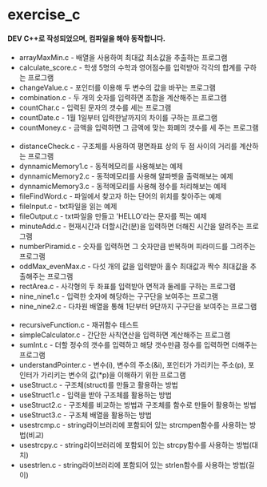 # exercise_c

#### DEV C++로 작성되었으며, 컴파일을 해야 동작합니다.

- arrayMaxMin.c - 배열을 사용하여 최대값 최소값을 추출하는 프로그램
- calculate_score.c - 학생 5명의 수학과 영어점수를 입력받아 각각의 합계를 구하는 프로그램
- changeValue.c - 포인터를 이용해 두 변수의 값을 바꾸는 프로그램  
- combination.c - 두 개의 숫자를 입력하면 조합을 계산해주는 프로그램
- countChar.c - 입력된 문자의 갯수를 세는 프로그램  
- countDate.c - 1월 1일부터 입력한날까지의 차이를 구하는 프로그램   
- countMoney.c - 금액을 입력하면 그 금액에 맞는 화폐의 갯수를 세 주는 프로그램  
- distanceCheck.c - 구조체를 사용하여 평면좌표 상의 두 점 사이의 거리를 계산하는 프로그램  
- dynnamicMemory1.c - 동적메모리를 사용해보는 예제  
- dynnamicMemory2.c - 동적메모리를 사용해 알파벳을 출력해보는 예제  
- dynnamicMemory3.c - 동적메모리를 사용해 정수를 처리해보는 예제  
- fileFindWord.c - 파일에서 찾고자 하는 단어의 위치를 찾아주는 예제   
- fileInput.c - txt파일을 읽는 예제  
- fileOutput.c - txt파일을 만들고 'HELLO'라는 문자를 찍는 예제  
- minuteAdd.c - 현재시간과 더할시간(분)을 입력하면 더해진 시간을 알려주는 프로그램  
- numberPiramid.c - 숫자를 입력하면 그 숫자만큼 반복하며 피라미드를 그려주는 프로그램  
- oddMax_evenMax.c - 다섯 개의 값을 입력받아 홀수 최대값과 짝수 최대값을 추출해주는 프로그램  
- rectArea.c - 사각형의 두 좌표를 입력받아 면적과 둘레를 구하는 프로그램  
- nine_nine1.c - 입력한 숫자에 해당하는 구구단을 보여주는 프로그램  
- nine_nine2.c - 다차원 배열을 통해 1단부터 9단까지 구구단을 보여주는 프로그램  
- recursiveFunction.c - 재귀함수 테스트    
- simpleCalculator.c - 간단한 사칙연산을 입력하면 계산해주는 프로그램  
- sumInt.c - 더할 정수의 갯수를 입력하고 해당 갯수만큼 정수를 입력하면 더해주는 프로그램  
- understandPointer.c - 변수(i), 변수의 주소(&i), 포인터가 가리키는 주소(p), 포인터가 가리키는 변수의 값(*p)을 이해하기 위한 프로그램
- useStruct.c - 구조체(struct)를 만들고 활용하는 방법  
- useStruct1.c - 입력을 받아 구조체를 활용하는 방법  
- useStruct2.c - 구조체를 비교하는 방법과 구조체를 함수로 만들어 활용하는 방법 
- useStruct3.c - 구조체 배열을 활용하는 방법
- usestrcmp.c - string라이브러리에 포함되어 있는 strcmpen함수를 사용하는 방법(비교)  
- usestrcpy.c - string라이브러리에 포함되어 있는 strcpy함수를 사용하는 방법(대치)  
- usestrlen.c - string라이브러리에 포함되어 있는 strlen함수를 사용하는 방법(길이)  


